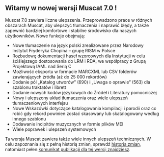 ## Witamy w nowej wersji Muscat 7.0 !

Muscat 7.0 zawiera liczne ulepszenia. Przeprowadzono prace w różnych obszarach Muscat, aby ulepszyć tłumaczenia i naprawić błędy, a także zapewnić bardziej komfortowe i stabilne środowisko dla naszych użytkowników. Nowe funkcje obejmują:

* Nowe tłumaczenie na język polski zrealizowane przez Narodowy Instytut Fryderyka Chopina – grupę RISM w Polsce
* Rozbudowę dokumentacji haseł wzorcowych dla Instytucji w celu ściślejszego dostosowania do LRM i RDA, we współpracy z Grupą Projektową IAML nad Serią C
* Możliwość eksportu w formacie MARCXML lub CSV folderów zawierających źródła (aż do 25 000 rekordów)
* Dodanie pól „Katalog utworów” (690) i „Uwaga o oprawie” (563) dla szablonu traktatów i librett
* Dodanie nowych kodów językowych do Źródeł i Literatury pomocniczej
* Nowy i ulepszony układ tłumaczenia oraz wiele ulepszeń tłumaczeniowych interfejsu
* Nowe Wskazówki dotyczące katalogowania kompilacji i parodii oraz co robić gdy rekord powinien zostać skasowany lub skatalogowany według innego szablonu
* Dodawanie incipitów muzycznych w formie plików MEI
* Wiele poprawek i ulepszeń systemowych

Ta wersja Muscat zawiera także wiele innych ulepszeń technicznych. W celu zapoznania się z pełną historią zmian, sprawdź [historia zmian](https://github.com/rism-ch/muscat/blob/master/CHANGELOG), natomiast pełen [komunikat publikacji dla tej wersji znajdziesz](https://github.com/rism-ch/muscat/releases/tag/v7.0).